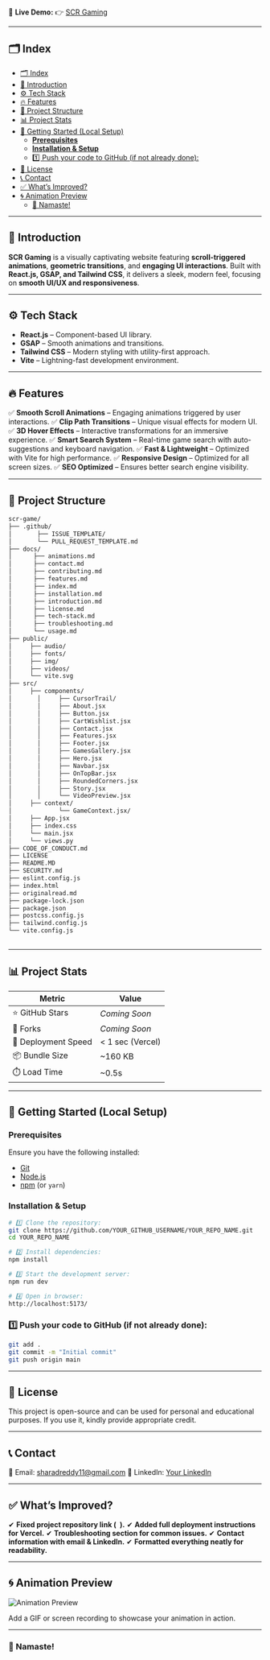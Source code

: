 🌟 **Live Demo:** 👉 [SCR Gaming](https://scrgaming.vercel.app/)

---

## 🗂️ Index

- [🗂️ Index](#️-index)
- [📌 Introduction](#-introduction)
- [⚙️ Tech Stack](#️-tech-stack)
- [🔥 Features](#-features)
- [📁 Project Structure](#-Project-Structure)
- [📊 Project Stats](#-project-stats)
- [🚀 Getting Started (Local Setup)](#-getting-started-local-setup)
  - [**Prerequisites**](#prerequisites)
  - [**Installation \& Setup**](#installation--setup)
  - [1️⃣ Push your code to GitHub (if not already done):](#1️⃣-push-your-code-to-github-if-not-already-done)
- [📜 License](#-license)
- [📞 Contact](#-contact)
- [✅ What’s Improved?](#-whats-improved)
- [🌀 Animation Preview](#-animation-preview)
  - [🙏 Namaste!](#-namaste)

---

## 📌 Introduction


**SCR Gaming** is a visually captivating website featuring **scroll-triggered animations**, **geometric transitions**, and **engaging UI interactions**. Built with **React.js, GSAP, and Tailwind CSS**, it delivers a sleek, modern feel, focusing on **smooth UI/UX and responsiveness**.

---

## ⚙️ Tech Stack

* **React.js** – Component-based UI library.
* **GSAP** – Smooth animations and transitions.
* **Tailwind CSS** – Modern styling with utility-first approach.
* **Vite** – Lightning-fast development environment.

---

## 🔥 Features

✅ **Smooth Scroll Animations** – Engaging animations triggered by user interactions.
✅ **Clip Path Transitions** – Unique visual effects for modern UI.
✅ **3D Hover Effects** – Interactive transformations for an immersive experience.
✅ **Smart Search System** – Real-time game search with auto-suggestions and keyboard navigation.
✅ **Fast & Lightweight** – Optimized with Vite for high performance.
✅ **Responsive Design** – Optimized for all screen sizes.
✅ **SEO Optimized** – Ensures better search engine visibility.

---

## 📁 Project Structure

```bash
scr-game/            
├── .github/
│       ├── ISSUE_TEMPLATE/                   
│       └── PULL_REQUEST_TEMPLATE.md                 
├── docs/
│      ├── animations.md
│      ├── contact.md
│      ├── contributing.md
│      ├── features.md
│      ├── index.md
│      ├── installation.md
│      ├── introduction.md
│      ├── license.md
│      ├── tech-stack.md
│      ├── troubleshooting.md
│      └── usage.md       
├── public/
│     ├── audio/
│     ├── fonts/
│     ├── img/
│     ├── videos/
│     └── vite.svg  
├── src/ 
│     ├── components/
│       │     ├── CursorTrail/
│       │     ├── About.jsx
│       │     ├── Button.jsx
│       │     ├── CartWishlist.jsx
│       │     ├── Contact.jsx
│       │     ├── Features.jsx
│       │     ├── Footer.jsx
│       │     ├── GamesGallery.jsx
│       │     ├── Hero.jsx
│       │     ├── Navbar.jsx
│       │     ├── OnTopBar.jsx
│       │     ├── RoundedCorners.jsx
│       │     ├── Story.jsx
│       │     └── VideoPreview.jsx 
│     ├── context/
│             └── GameContext.jsx/ 
│     ├── App.jsx    
│     ├── index.css       
│     └── main.jsx
│     └── views.py                                            
├── CODE_OF_CONDUCT.md            
├── LICENSE                
├── README.MD                   
├── SECURITY.md                         
├── eslint.config.js 
├── index.html          
├── originalread.md
├── package-lock.json
├── package.json
├── postcss.config.js
├── tailwind.config.js                        
└── vite.config.js            
          

```

---

## 📊 Project Stats

| Metric             | Value            |
| ------------------ | ---------------- |
| ⭐ GitHub Stars     | *Coming Soon*    |
| 🍴 Forks            | *Coming Soon*    |
| 🚀 Deployment Speed | < 1 sec (Vercel) |
| 📦 Bundle Size      | \~160 KB         |
| ⏱️ Load Time        | \~0.5s           |

---

## 🚀 Getting Started (Local Setup)

### **Prerequisites**

Ensure you have the following installed:

* [Git](https://git-scm.com/)
* [Node.js](https://nodejs.org/en)
* [npm](https://www.npmjs.com/) (or `yarn`)

### **Installation & Setup**

```sh
# 1️⃣ Clone the repository:
git clone https://github.com/YOUR_GITHUB_USERNAME/YOUR_REPO_NAME.git
cd YOUR_REPO_NAME

# 2️⃣ Install dependencies:
npm install

# 3️⃣ Start the development server:
npm run dev

# 4️⃣ Open in browser:
http://localhost:5173/
```

### 1️⃣ Push your code to GitHub (if not already done):

```sh
git add .
git commit -m "Initial commit"
git push origin main
```

---

## 📜 License

This project is open-source and can be used for personal and educational purposes. If you use it, kindly provide appropriate credit.

---

## 📞 Contact

📧 Email: [sharadreddy11@gmail.com](mailto:sharadreddy11@gmail.com)
🔗 LinkedIn: [Your LinkedIn](https://www.linkedin.com/in/your-profile)

---

## ✅ What’s Improved?

✔ **Fixed project repository link (` `).**
✔ **Added full deployment instructions for Vercel.**
✔ **Troubleshooting section for common issues.**
✔ **Contact information with email & LinkedIn.**
✔ **Formatted everything neatly for readability.**

---

## 🌀 Animation Preview

![Animation Preview](https://github.com/YOUR_GITHUB_USERNAME/YOUR_REPO_NAME/assets/demo-animation.gif)

Add a GIF or screen recording to showcase your animation in action.

---

### 🙏 Namaste!

